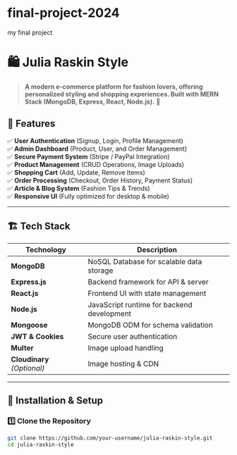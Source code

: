 # final-project-2024
 my final project
# 🛍️ Julia Raskin Style

> **A modern e-commerce platform for fashion lovers, offering personalized styling and shopping experiences. Built with MERN Stack (MongoDB, Express, React, Node.js).** 🚀



## 🌟 Features

✅ **User Authentication** (Signup, Login, Profile Management)  
✅ **Admin Dashboard** (Product, User, and Order Management)  
✅ **Secure Payment System** (Stripe / PayPal Integration)  
✅ **Product Management** (CRUD Operations, Image Uploads)  
✅ **Shopping Cart** (Add, Update, Remove Items)  
✅ **Order Processing** (Checkout, Order History, Payment Status)  
✅ **Article & Blog System** (Fashion Tips & Trends)  
✅ **Responsive UI** (Fully optimized for desktop & mobile)

---

## 🏗️ **Tech Stack**
| Technology  | Description |
|-------------|------------|
| **MongoDB** | NoSQL Database for scalable data storage |
| **Express.js** | Backend framework for API & server |
| **React.js** | Frontend UI with state management |
| **Node.js** | JavaScript runtime for backend development |
| **Mongoose** | MongoDB ODM for schema validation |
| **JWT & Cookies** | Secure user authentication |
| **Multer** | Image upload handling |
| **Cloudinary** *(Optional)* | Image hosting & CDN |

---

## 🚀 **Installation & Setup**

### 1️⃣ **Clone the Repository**
```sh
git clone https://github.com/your-username/julia-raskin-style.git
cd julia-raskin-style
